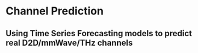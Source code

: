 # Channel Prediction

## Using Time Series Forecasting models to predict real D2D/mmWave/THz channels





